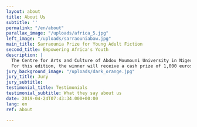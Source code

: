 ```yaml
---
layout: about
title: About Us
subtitle: ''
permalink: "/en/about"
parallax_image: "/uploads/africa_5.jpg"
left_image: "/uploads/sarraouniabaw.jpg"
main_title: Sarraounia Prize for Young Adult Fiction
second_title: Empowering Africa's Youth
description: |
  The Centre for Arts and Culture of Abdou Moumouni University in Niger and the publishing house Amalion in Senegal are pleased to announce the call for entries for the Sarraounia Prize for Young Adult Fiction 2020 to contribute to the availability of reading material for African young adults and to promote literature to help better understand the world of African youths. Every two years, the Sarraounia Prize will be awarded to the best unpublished fiction for Young Adults written by African authors and illustrators based in Africa. <br><br>
  For this edition, the winner will receive a cash prize of 1,000 euros, and the winning entry will be published and disseminated by Amalion and its partners from May 2020. The Sarraounia Prize will explore all traditional and digital media technologies to disseminate its activities and will endeavour to promote the writer and their work in variousfestivals, book fairs, forums, conferences, etc., in order to bring their work to the attention of book industry actors and the general public.
jury_background_image: "/uploads/dark_orange.jpg"
jury_title: Jury
jury_subtitle: 
testimonial_title: Testimonials
testimonial_subtitle: What they say about us
date: 2019-04-24T07:43:34.000+00:00
lang: en
ref: about

---
```


